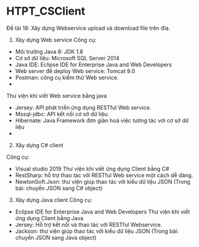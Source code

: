 # HTPT_CSClient
Đề tài 18: Xây dựng Webservice upload và download file trên đĩa.

1.	Xây dựng Web service
Công cụ: 

-	Môi trường Java 8: JDK 1.8
-	Cơ sở dữ liệu: Microsoft SQL Server 2014
-	Java IDE: Eclipse IDE for Enterprise Java and Web Developers
-	Web server để deploy Web service: Tomcat 9.0
-	Postman: công cụ kiểm thử Web service.
-	
Thư viện khi viết Web service bằng java

-	Jersey: API phát triển ứng dụng RESTful Web service.
-	Mssql-jdbc: API kết nối cơ sở dữ liệu.
-	Hibernate: Java Framework đơn giản hoá việc tương tác vơi cơ sở dữ liệu
-	
2.	Xây dựng C# client

Công cụ: 
-	Visual studio 2019
Thư viện khi viết ứng dụng Client bằng C#
-	RestSharp: hỗ trợ thao tác với RESTful Web service một cách dễ dàng.
-	NewtonSoft.Json: thư viện giúp thao tác với kiểu dữ liệu JSON (Trong bài: chuyển JSON sang C# object)

3.	Xây dựng Java client
Công cụ: 
-	Eclipse IDE for Enterprise Java and Web Developers 
Thư viện khi viết ứng dụng Client bằng Java
-	Jersey: Hỗ trợ kết nối  và thao tác với RESTful Webservice.
-	Jackson: thư viện giúp thao tác với kiểu dữ liệu JSON (Trong bài: chuyển JSON sang Java object)

